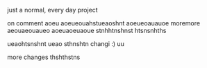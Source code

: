 just a normal, every day project

on comment
aoeu
aoeueouahstueaoshnt
aoeueoauauoe
moremore
aeouaeouaueo
aoeuaoeuaoue
stnhhtnshnst
htsnsnhths


ueaohtsnshnt
ueao
sthnshtn
changi
:)
uu

more changes
thshthstns
